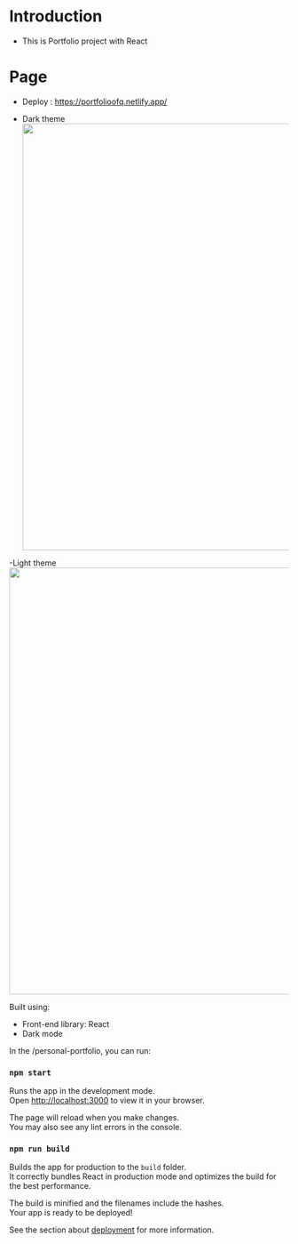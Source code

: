 # Introduction

- This is Portfolio project with React

# Page

- Deploy : https://portfolioofq.netlify.app/

- Dark theme
  <img width="768" alt="" src="https://ik.imagekit.io/120499/port_dark_mode.PNG?ik-sdk-version=javascript-1.4.3&updatedAt=1678030476379">

-Light theme
<img width="768" alt="" src="https://ik.imagekit.io/120499/port_light_mode.PNG?ik-sdk-version=javascript-1.4.3&updatedAt=1678030453838">

Built using:

- Front-end library: React
- Dark mode

In the /personal-portfolio, you can run:

### `npm start`

Runs the app in the development mode.\
Open [http://localhost:3000](http://localhost:3000) to view it in your browser.

The page will reload when you make changes.\
You may also see any lint errors in the console.

### `npm run build`

Builds the app for production to the `build` folder.\
It correctly bundles React in production mode and optimizes the build for the best performance.

The build is minified and the filenames include the hashes.\
Your app is ready to be deployed!

See the section about [deployment](https://facebook.github.io/create-react-app/docs/deployment) for more information.
